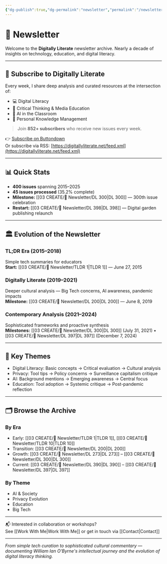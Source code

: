 ```yaml
---
{"dg-publish":true,"dg-permalink":"newsletter","permalink":"/newsletter/","title":"📧 Newsletter","tags":["newsletter","digital-literacy","technology","education","content-curation"],"created":"2025-01-06","updated":"2025-08-06"}
---
```



# 📧 Newsletter

Welcome to the **Digitally Literate** newsletter archive. Nearly a decade of insights on technology, education, and digital literacy.

---

## 📨 Subscribe to Digitally Literate

Every week, I share deep analysis and curated resources at the intersection of:

- 💻 Digital Literacy  
- 🧠 Critical Thinking & Media Education  
- 🤖 AI in the Classroom  
- 🌱 Personal Knowledge Management  

> Join **852+ subscribers** who receive new issues every week.

👉 [Subscribe on Buttondown](https://buttondown.com/digitallyliterate)  
Or subscribe via RSS: [https://digitallyliterate.net/feed.xml](https://digitallyliterate.net/feed.xml)

---

## 📊 Quick Stats

- **400 issues** spanning 2015–2025  
- **45 issues processed** (35.2% complete)  
- **Milestone:** [[03 CREATE/📧 Newsletter/DL 300\|DL 300]] — 300th issue celebration  
- **Restart:** [[03 CREATE/📧 Newsletter/DL 398\|DL 398]] — Digital garden publishing relaunch  

---

## 🏛️ Evolution of the Newsletter

### TL;DR Era (2015–2018)  
Simple tech summaries for educators  
**Start:** [[03 CREATE/📧 Newsletter/TLDR 1\|TLDR 1]] — June 27, 2015

### Digitally Literate (2019–2021)  
Deeper cultural analysis — Big Tech concerns, AI awareness, pandemic impacts  
**Milestone:** [[03 CREATE/📧 Newsletter/DL 200\|DL 200]] — June 8, 2019

### Contemporary Analysis (2021–2024)  
Sophisticated frameworks and proactive synthesis  
**Milestones:** [[03 CREATE/📧 Newsletter/DL 300\|DL 300]] (July 31, 2021) • [[03 CREATE/📧 Newsletter/DL 397\|DL 397]] (December 7, 2024)

---

## 🎯 Key Themes

- Digital Literacy: Basic concepts → Critical evaluation → Cultural analysis  
- Privacy: Tool tips → Policy concerns → Surveillance capitalism critique  
- AI: Background mentions → Emerging awareness → Central focus  
- Education: Tool adoption → Systemic critique → Post-pandemic reflection  

---

## 🗂️ Browse the Archive

### By Era  
- Early: [[03 CREATE/📧 Newsletter/TLDR 1\|TLDR 1]], [[03 CREATE/📧 Newsletter/TLDR 10\|TLDR 10]]  
- Transition: [[03 CREATE/📧 Newsletter/DL 200\|DL 200]]  
- Growth: [[03 CREATE/📧 Newsletter/DL 273\|DL 273]] – [[03 CREATE/📧 Newsletter/DL 300\|DL 300]]  
- Current: [[03 CREATE/📧 Newsletter/DL 390\|DL 390]] – [[03 CREATE/📧 Newsletter/DL 397\|DL 397]]

### By Theme  
- AI & Society  
- Privacy Evolution  
- Education  
- Big Tech  

---

📬 Interested in collaboration or workshops?  
See [[Work With Me\|Work With Me]] or get in touch via [[Contact\|Contact]]

---

*From simple tech curation to sophisticated cultural commentary — documenting William Ian O'Byrne's intellectual journey and the evolution of digital literacy thinking.*
